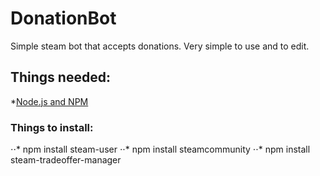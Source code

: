 # DonationBot
Simple steam bot that accepts donations. Very simple to use and to edit. 

## Things needed:
*[Node.js and NPM](https://nodejs.org/en/)

### Things to install: 
⋅⋅* npm install steam-user
⋅⋅* npm install steamcommunity
⋅⋅* npm install steam-tradeoffer-manager

